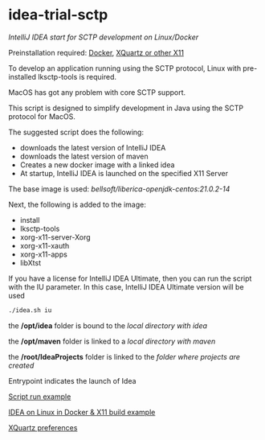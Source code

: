 # idea-trial-sctp

_IntelliJ IDEA start for SCTP development on Linux/Docker_

Preinstallation required: [Docker](https://www.docker.com/products/docker-desktop/), [XQuartz or other X11](https://www.xquartz.org/)

To develop an application running using the SCTP protocol, Linux with pre-installed lksctp-tools is required.

MacOS has got any problem with core SCTP support.

This script is designed to simplify development in Java using the SCTP protocol for MacOS.

The suggested script does the following:
* downloads the latest version of IntelliJ IDEA
* downloads the latest version of maven
* Creates a new docker image with a linked idea
* At startup, IntelliJ IDEA is launched on the specified X11 Server

The base image is used: _bellsoft/liberica-openjdk-centos:21.0.2-14_

Next, the following is added to the image:
* install
* lksctp-tools
* xorg-x11-server-Xorg
* xorg-x11-xauth
* xorg-x11-apps
* libXtst

If you have a license for IntelliJ IDEA Ultimate, then you can run the script with the IU parameter. In this case, IntelliJ IDEA Ultimate version will be used

```bash
./idea.sh iu
```

the **/opt/idea** folder is bound to the _local directory with idea_

the **/opt/maven** folder is linked to a _local directory with maven_

the **/root/IdeaProjects** folder is linked to the _folder where projects are created_

Entrypoint indicates the launch of Idea

[Script run example](https://youtu.be/NNeN_NgXZkg)

[IDEA on Linux in Docker & X11 build example](https://youtu.be/eixzvCB1tlw)

[XQuartz preferences](XQuarts.md)
